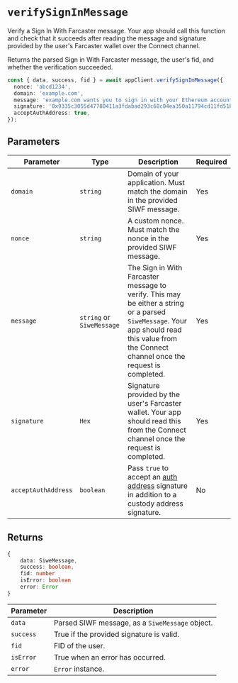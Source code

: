 # `verifySignInMessage`

Verify a Sign In With Farcaster message. Your app should call this function and check that it succeeds after reading the message and signature provided by the user's Farcaster wallet over the Connect channel.

Returns the parsed Sign in With Farcaster message, the user's fid, and whether the verification succeeded.

```ts
const { data, success, fid } = await appClient.verifySignInMessage({
  nonce: 'abcd1234',
  domain: 'example.com',
  message: 'example.com wants you to sign in with your Ethereum account…',
  signature: '0x9335c3055d47780411a3fdabad293c68c84ea350a11794cd11fd51b…',
  acceptAuthAddress: true,
});
```

## Parameters

| Parameter           | Type                      | Description                                                                                                                                                                                  | Required |
| ------------------- | ------------------------- | -------------------------------------------------------------------------------------------------------------------------------------------------------------------------------------------- | -------- |
| `domain`            | `string`                  | Domain of your application. Must match the domain in the provided SIWF message.                                                                                                              | Yes      |
| `nonce`             | `string`                  | A custom nonce. Must match the nonce in the provided SIWF message.                                                                                                                           | Yes      |
| `message`           | `string` or `SiweMessage` | The Sign in With Farcaster message to verify. This may be either a string or a parsed `SiweMessage`. Your app should read this value from the Connect channel once the request is completed. | Yes      |
| `signature`         | `Hex`                     | Signature provided by the user's Farcaster wallet. Your app should read this from the Connect channel once the request is completed.                                                         | Yes      |
| `acceptAuthAddress` | `boolean`                 | Pass `true` to accept an [auth address](https://github.com/farcasterxyz/protocol/discussions/225) signature in addition to a custody address signature.                                      | No       |

## Returns

```ts
{
    data: SiweMessage,
    success: boolean,
    fid: number
    isError: boolean
    error: Error
}
```

| Parameter | Description                                     |
| --------- | ----------------------------------------------- |
| `data`    | Parsed SIWF message, as a `SiweMessage` object. |
| `success` | True if the provided signature is valid.        |
| `fid`     | FID of the user.                                |
| `isError` | True when an error has occurred.                |
| `error`   | `Error` instance.                               |
